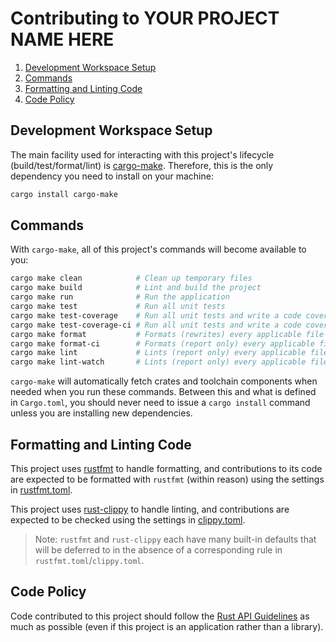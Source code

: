 # Contributing to YOUR PROJECT NAME HERE

1. [Development Workspace Setup](#development-workspace-setup)
2. [Commands](#commands)
3. [Formatting and Linting Code](#formatting-and-linting-code)
4. [Code Policy](#code-policy)

## Development Workspace Setup

The main facility used for interacting with this project's lifecycle (build/test/format/lint) is
[cargo-make](https://sagiegurari.github.io/cargo-make). Therefore, this is the only dependency you
need to install on your machine:

```bash
cargo install cargo-make
```

## Commands

With `cargo-make`, all of this project's commands will become available to you:

```bash
cargo make clean            # Clean up temporary files
cargo make build            # Lint and build the project
cargo make run              # Run the application
cargo make test             # Run all unit tests
cargo make test-coverage    # Run all unit tests and write a code coverage report to STDOUT
cargo make test-coverage-ci # Run all unit tests and write a code coverage report to a text file in LCOV format
cargo make format           # Formats (rewrites) every applicable file in the project
cargo make format-ci        # Formats (report only) every applicable file in the project
cargo make lint             # Lints (report only) every applicable file in the project
cargo make lint-watch       # Lints (report only) every applicable file in the project and re-lints whenever files change
```

`cargo-make` will automatically fetch crates and toolchain components when needed when you run these
commands. Between this and what is defined in `Cargo.toml`, you should never need to issue a
`cargo install` command unless you are installing new dependencies.

## Formatting and Linting Code

This project uses [rustfmt](https://github.com/rust-lang/rustfmt) to handle formatting, and
contributions to its code are expected to be formatted with `rustfmt` (within reason) using the
settings in [rustfmt.toml](rustfmt.toml).

This project uses [rust-clippy](https://github.com/rust-lang/rust-clippy) to handle linting, and
contributions are expected to be checked using the settings in [clippy.toml](clippy.toml).

>Note: `rustfmt` and `rust-clippy` each have many built-in defaults that will be deferred to in the
>absence of a corresponding rule in `rustfmt.toml`/`clippy.toml`.

## Code Policy

Code contributed to this project should follow the
[Rust API Guidelines](https://rust-lang.github.io/api-guidelines/checklist.html) as much as
possible (even if this project is an application rather than a library).
